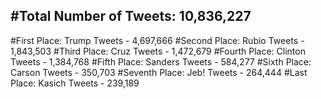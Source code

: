 #Total Number of Tweets: 10,836,227 
---
#First Place: Trump Tweets - 4,697,666
#Second Place: Rubio Tweets - 1,843,503
#Third Place: Cruz Tweets - 1,472,679
#Fourth Place: Clinton Tweets - 1,384,768
#Fifth Place: Sanders Tweets - 584,277
#Sixth Place: Carson Tweets - 350,703
#Seventh Place: Jeb! Tweets - 264,444
#Last Place: Kasich Tweets - 239,189
